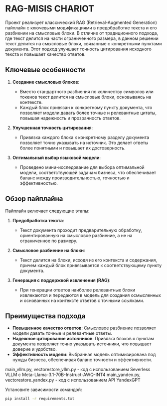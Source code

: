 # RAG-MISIS CHARIOT

Проект реализует классический RAG (Retrieval-Augmented Generation) пайплайн с ключевыми модификациями в предобработке текста и его разбиении на смысловые блоки. В отличие от традиционного подхода, где текст делится на части ограниченного размера, в данном решении текст делится на смысловые блоки, связанные с конкретными пунктами документа. Этот подход улучшает точность цитирования исходного текста и повышает качество ответов.

## Ключевые особенности

1. **Создание смысловых блоков**:
   - Вместо стандартного разбиения по количеству символов или токенов текст делится на смысловые блоки, основываясь на контексте.
   - Каждый блок привязан к конкретному пункту документа, что позволяет модели давать более точные и релевантные цитаты, повышая надежность и прозрачность ответов.

2. **Улучшенная точность цитирования**:
   - Привязка каждого блока к конкретному разделу документа позволяет точно указывать на источник. Это делает ответы более понятными и повышает их достоверность.

3. **Оптимальный выбор языковой модели**:
   - Проведено мини-исследование для выбора оптимальной модели, соответствующей задачам бизнеса, что обеспечивает баланс между производительностью, точностью и эффективностью.

## Обзор пайплайна

Пайплайн включает следующие этапы:

1. **Предобработка текста**:
   - Текст документа проходит предварительную обработку, ориентированную на смысловое разбиение, а не на ограниченное по размеру.

2. **Смысловое разбиение на блоки**:
   - Текст делится на блоки, исходя из его контекста и содержания, причем каждый блок привязывается к соответствующему пункту документа.

3. **Генерация с поддержкой извлечения (RAG)**:
   - При генерации ответов наиболее релевантные блоки извлекаются и передаются в модель для создания осмысленных и основанных на контексте ответов с точными ссылками.

## Преимущества подхода

- **Повышенное качество ответов**: Смысловое разбиение позволяет модели давать точные и релевантные ответы.
- **Надежное цитирование источников**: Привязка блоков к пунктам документа позволяет точно указывать источники, что повышает доверие и удобство.
- **Эффективность модели**: Выбранная модель оптимизирована под нужды бизнеса, обеспечивая баланс точности и эффективности.

main_vllm.py, vectorestore_vllm.py - код с использованием Severless VLLM c Meta-Llama-3.1-70B-Instruct-AWQ-INT4
main_yandex.py, vectorestore_yandex.py - код с использованием API YandexGPT

  Установите зависимости командой:
  ```bash
  pip install -r requirements.txt



